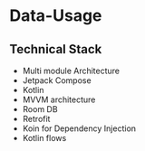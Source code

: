 # Data-Usage
## Technical Stack
- Multi module Architecture
- Jetpack Compose
- Kotlin
- MVVM architecture
- Room DB
- Retrofit
- Koin for Dependency Injection
- Kotlin flows
 
